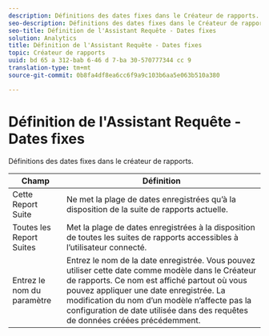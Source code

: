 ```yaml
---
description: Définitions des dates fixes dans le Créateur de rapports.
seo-description: Définitions des dates fixes dans le Créateur de rapports.
seo-title: Définition de l'Assistant Requête - Dates fixes
solution: Analytics
title: Définition de l'Assistant Requête - Dates fixes
topic: Créateur de rapports
uuid: bd 65 a 312-bab 6-46 d 7-ba 30-570777344 cc 9
translation-type: tm+mt
source-git-commit: 0b8fa4df8ea6cc6f9a9c103b6aa5e063b510a380

---
```



# Définition de l'Assistant Requête - Dates fixes

Définitions des dates fixes dans le créateur de rapports.

| Champ | Définition |
|--- |--- |
| Cette Report Suite | Ne met la plage de dates enregistrées qu’à la disposition de la suite de rapports actuelle. |
| Toutes les Report Suites | Met la plage de dates enregistrées à la disposition de toutes les suites de rapports accessibles à l’utilisateur connecté. |
| Entrez le nom du paramètre | Entrez le nom de la date enregistrée. Vous pouvez utiliser cette date comme modèle dans le Créateur de rapports. Ce nom est affiché partout où vous pouvez appliquer une date enregistrée. La modification du nom d’un modèle n’affecte pas la configuration de date utilisée dans des requêtes de données créées précédemment. |